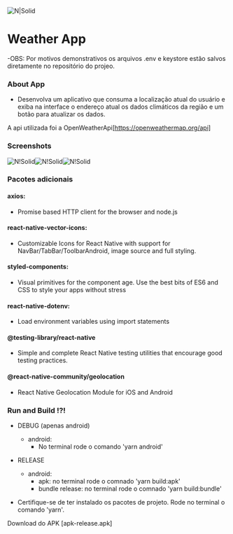 ![N|Solid](app/assets/app-icon.png)

# Weather App

-OBS: Por motivos demonstrativos os arquivos .env e keystore estão salvos diretamente no repositório do projeo.

### About App

- Desenvolva um aplicativo que consuma a localização atual do usuário e exiba na interface o endereço atual os dados climáticos da região e um botão para atualizar os dados.
 
 A api utilizada foi a OpenWeatherApi[https://openweathermap.org/api]


### Screenshots

![N!Solid](weather/dark1.png)![N!Solid](unavailable/dark2.png)![N!Solid](no_permission/dark3.png)


### Pacotes adicionais

#### axios:

- Promise based HTTP client for the browser and node.js

#### react-native-vector-icons:

- Customizable Icons for React Native with support for NavBar/TabBar/ToolbarAndroid, image source and full styling.

#### styled-components:

- Visual primitives for the component age. Use the best bits of ES6 and CSS to style your apps without stress

#### react-native-dotenv:

- Load environment variables using import statements

#### @testing-library/react-native

- Simple and complete React Native testing utilities that encourage good testing practices.

#### @react-native-community/geolocation

- React Native Geolocation Module for iOS and Android


### Run and Build !?!

- DEBUG (apenas android)

  * android: 
    - No terminal rode o comando 'yarn android'

- RELEASE
    * android:
      - apk: no terminal rode o comnado 'yarn build:apk'
      - bundle release: no terminal rode o comnado  'yarn build:bundle'

* Certifique-se de ter instalado os pacotes de projeto. Rode no terminal o comando 'yarn'.

Download do APK [apk-release.apk]
